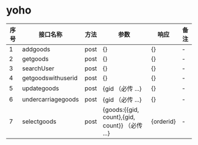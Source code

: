 # yoho
| 序号 | 接口名称 | 方法 | 参数  | 响应 | 备注 |
| --- | --- | --- | --- | --- | --- |
| 1 | addgoods | post |  {} | {} | - |
| 2 | getgoods | post |  {} | {} | - |
| 3 | searchUser | post | {} | {} | - |
| 4 | getgoodswithuserid |  post | {} | {} | - |
| 5 | updategoods | post |  {gid （必传 ...} | {} | - |
| 6 | undercarriagegoods | post |  {gid （必传 ...} | {} | - |
| 7 | selectgoods | post |  {goods:{{gid, count},{gid, count}} （必传 ...} | {orderid} | - |
